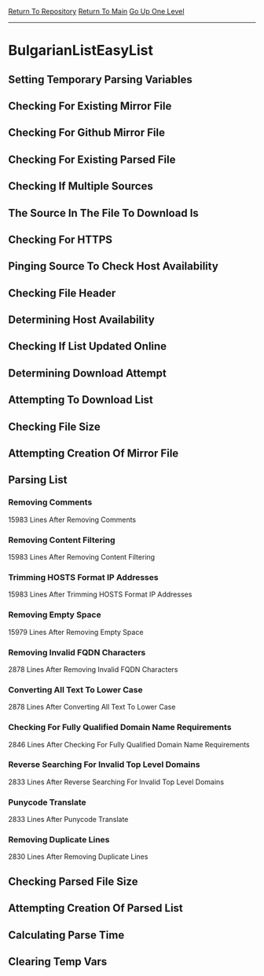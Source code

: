 [Return To Repository](https://github.com/bast69/piholeparser/)
[Return To Main](https://github.com/bast69/piholeparser/blob/master/RecentRunLogs/Mainlog.md)
[Go Up One Level](https://github.com/bast69/piholeparser/blob/master/RecentRunLogs/TopLevelScripts/30-Processing-External-Blacklists.md)
____________________________________
# BulgarianListEasyList
## Setting Temporary Parsing Variables
## Checking For Existing Mirror File
## Checking For Github Mirror File
## Checking For Existing Parsed File
## Checking If Multiple Sources
## The Source In The File To Download Is
## Checking For HTTPS
## Pinging Source To Check Host Availability
## Checking File Header
## Determining Host Availability
## Checking If List Updated Online
## Determining Download Attempt
## Attempting To Download List
## Checking File Size
## Attempting Creation Of Mirror File
## Parsing List
### Removing Comments
15983 Lines After Removing Comments
### Removing Content Filtering
15983 Lines After Removing Content Filtering
### Trimming HOSTS Format IP Addresses
15983 Lines After Trimming HOSTS Format IP Addresses
### Removing Empty Space
15979 Lines After Removing Empty Space
### Removing Invalid FQDN Characters
2878 Lines After Removing Invalid FQDN Characters
### Converting All Text To Lower Case
2878 Lines After Converting All Text To Lower Case
### Checking For Fully Qualified Domain Name Requirements
2846 Lines After Checking For Fully Qualified Domain Name Requirements
### Reverse Searching For Invalid Top Level Domains
2833 Lines After Reverse Searching For Invalid Top Level Domains
### Punycode Translate
2833 Lines After Punycode Translate
### Removing Duplicate Lines
2830 Lines After Removing Duplicate Lines
## Checking Parsed File Size
## Attempting Creation Of Parsed List
## Calculating Parse Time
## Clearing Temp Vars
